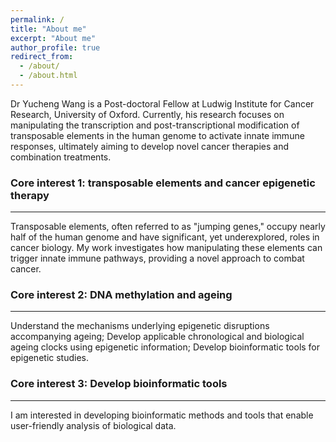 ```yaml
---
permalink: /
title: "About me"
excerpt: "About me"
author_profile: true
redirect_from: 
  - /about/
  - /about.html
---
```


Dr Yucheng Wang is a Post-doctoral Fellow at Ludwig Institute for Cancer Research, University of Oxford. Currently, his research focuses on manipulating the transcription and post-transcriptional modification of transposable elements in the human genome to activate innate immune responses, ultimately aiming to develop novel cancer therapies and combination treatments. 

### Core interest 1: transposable elements and cancer epigenetic therapy
------
Transposable elements, often referred to as "jumping genes," occupy nearly half of the human genome and have significant, yet underexplored, roles in cancer biology. My work investigates how manipulating these elements can trigger innate immune pathways, providing a novel approach to combat cancer.

### Core interest 2: DNA methylation and ageing
------
Understand the mechanisms underlying epigenetic disruptions accompanying ageing; Develop applicable chronological and biological ageing clocks using epigenetic information; Develop bioinformatic tools for epigenetic studies. 

### Core interest 3: Develop bioinformatic tools
------
I am interested in developing bioinformatic methods and tools that enable user-friendly analysis of biological data. 
